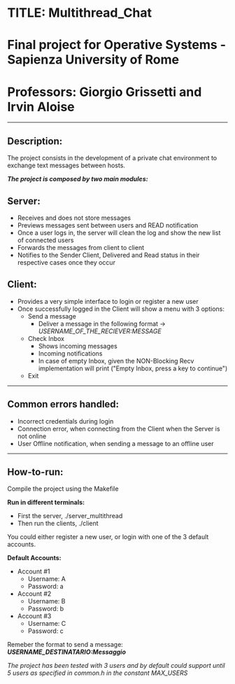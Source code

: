 # TITLE: Multithread_Chat

# Final project for Operative Systems - Sapienza University of Rome
# Professors: Giorgio Grissetti and Irvin Aloise

- - - -

## Description:
The project consists in the development of a private chat environment 
to exchange text messages between hosts. 

***The project is composed by two main modules:***

## Server: 
* Receives and does not store messages
* Previews messages sent between users and READ notification
* Once a user logs in, the server will clean the log and show the new list of connected users
* Forwards the messages from client to client
* Notifies to the Sender Client, Delivered and Read status in their respective cases once they occur

## Client: 
* Provides a very simple interface to login or register a new user
* Once successfully logged in the Client will show a menu with 3 options:
  * Send a message
    * Deliver a message in the following format -> *USERNAME_OF_THE_RECIEVER:MESSAGE*  
  * Check Inbox
    * Shows incoming messages
    * Incoming notifications
    * In case of empty Inbox, given the NON-Blocking Recv implementation will print ("Empty Inbox, press a key to continue")
  * Exit

- - - -

## Common errors handled:
* Incorrect credentials during login
* Connection error, when connecting from the Client when the Server is not online
* User Offline notification, when sending a message to an offline user

- - - -

## How-to-run:
Compile the project using the Makefile


**Run in different terminals:**
* First the server, ./server_multithread
* Then run the clients, ./client


You could either register a new user, or login with one of the 3 default accounts.


**Default Accounts:**
* Account #1
  * Username: A 
  * Password: a
* Account #2
  * Username: B 
  * Password: b
* Account #3
  * Username: C 
  * Password: c


Remeber the format to send a message:
***USERNAME_DESTINATARIO:Messaggio***


*The project has been tested with 3 users and by default could support until 5 users as specified in common.h in the constant MAX_USERS*
